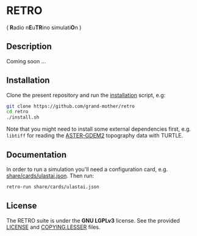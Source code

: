 # RETRO
( **R**adio n**E**u**TR**ino simulati**O**n )

## Description

Coming soon ...

## Installation

Clone the present repository and run the [installation](install.sh) script, e.g:

```bash
git clone https://github.com/grand-mother/retro
cd retro
./install.sh
```

Note that you might need to install some external dependencies first, e.g.
`libtiff` for reading the [ASTER-GDEM2](https://asterweb.jpl.nasa.gov/gdem.asp)
topography data with TURTLE.

## Documentation

In order to run a simulation you'll need a configuration card,
e.g. [share/cards/ulastai.json](share/cards/ulastai.json). Then run:

```bash
retro-run share/cards/ulastai.json
```

## License

The RETRO suite is under the **GNU LGPLv3** license. See the provided
[LICENSE](LICENSE) and [COPYING.LESSER](COPYING.LESSER) files.
